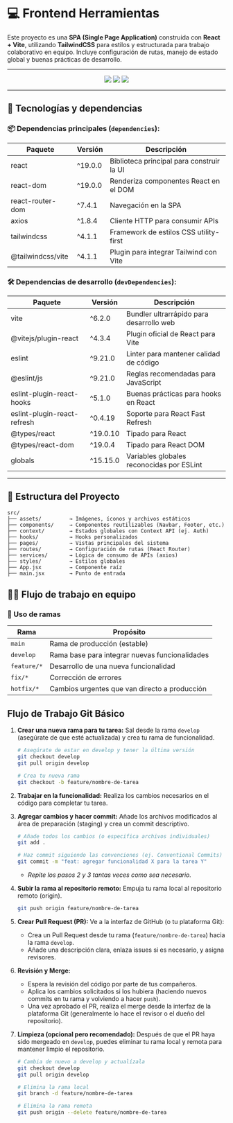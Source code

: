 # 💻 Frontend Herramientas

Este proyecto es una **SPA (Single Page Application)** construida con **React + Vite**, utilizando **TailwindCSS** para estilos y estructurada para trabajo colaborativo en equipo. Incluye configuración de rutas, manejo de estado global y buenas prácticas de desarrollo.

---

<p align="center">
  <img src="https://img.shields.io/badge/Vite-6.2.0-646CFF?logo=vite&logoColor=white" />
  <img src="https://img.shields.io/badge/React-19.0.0-61DAFB?logo=react&logoColor=white" />
  <img src="https://img.shields.io/badge/TailwindCSS-4.1.1-06B6D4?logo=tailwindcss&logoColor=white" />
</p>

---

## 🚀 Tecnologías y dependencias

### 📦 Dependencias principales (`dependencies`):

| Paquete                    | Versión   | Descripción                                 |
|---------------------------|-----------|---------------------------------------------|
| react                     | ^19.0.0   | Biblioteca principal para construir la UI   |
| react-dom                 | ^19.0.0   | Renderiza componentes React en el DOM       |
| react-router-dom          | ^7.4.1    | Navegación en la SPA                        |
| axios                     | ^1.8.4    | Cliente HTTP para consumir APIs             |
| tailwindcss               | ^4.1.1    | Framework de estilos CSS utility-first      |
| @tailwindcss/vite         | ^4.1.1    | Plugin para integrar Tailwind con Vite      |

### 🛠️ Dependencias de desarrollo (`devDependencies`):

| Paquete                      | Versión   | Descripción                                 |
|-----------------------------|-----------|---------------------------------------------|
| vite                        | ^6.2.0    | Bundler ultrarrápido para desarrollo web    |
| @vitejs/plugin-react        | ^4.3.4    | Plugin oficial de React para Vite           |
| eslint                      | ^9.21.0   | Linter para mantener calidad de código      |
| @eslint/js                  | ^9.21.0   | Reglas recomendadas para JavaScript         |
| eslint-plugin-react-hooks   | ^5.1.0    | Buenas prácticas para hooks en React        |
| eslint-plugin-react-refresh | ^0.4.19   | Soporte para React Fast Refresh             |
| @types/react                | ^19.0.10  | Tipado para React                           |
| @types/react-dom            | ^19.0.4   | Tipado para React DOM                       |
| globals                     | ^15.15.0  | Variables globales reconocidas por ESLint   |

---

## 📁 Estructura del Proyecto

```plaintext
src/
├── assets/         → Imágenes, íconos y archivos estáticos
├── components/     → Componentes reutilizables (Navbar, Footer, etc.)
├── context/        → Estados globales con Context API (ej. Auth)
├── hooks/          → Hooks personalizados
├── pages/          → Vistas principales del sistema
├── routes/         → Configuración de rutas (React Router)
├── services/       → Lógica de consumo de APIs (axios)
├── styles/         → Estilos globales
├── App.jsx         → Componente raíz
├── main.jsx        → Punto de entrada
```

## 👨‍💻 Flujo de trabajo en equipo

### 🌱 Uso de ramas

| Rama         | Propósito                                         |
|--------------|---------------------------------------------------|
| `main`       | Rama de producción (estable)                      |
| `develop`    | Rama base para integrar nuevas funcionalidades    |
| `feature/*`  | Desarrollo de una nueva funcionalidad             |
| `fix/*`      | Corrección de errores                             |
| `hotfix/*`   | Cambios urgentes que van directo a producción     |


## Flujo de Trabajo Git Básico

1.  **Crear una nueva rama para tu tarea:**
    Sal desde la rama `develop` (asegúrate de que esté actualizada) y crea tu rama de funcionalidad.

    ```bash
    # Asegúrate de estar en develop y tener la última versión
    git checkout develop
    git pull origin develop

    # Crea tu nueva rama
    git checkout -b feature/nombre-de-tarea
    ```

2.  **Trabajar en la funcionalidad:**
    Realiza los cambios necesarios en el código para completar tu tarea.

3.  **Agregar cambios y hacer commit:**
    Añade los archivos modificados al área de preparación (staging) y crea un commit descriptivo.

    ```bash
    # Añade todos los cambios (o especifica archivos individuales)
    git add .

    # Haz commit siguiendo las convenciones (ej. Conventional Commits)
    git commit -m "feat: agregar funcionalidad X para la tarea Y"
    ```
    * *Repite los pasos 2 y 3 tantas veces como sea necesario.*

4.  **Subir la rama al repositorio remoto:**
    Empuja tu rama local al repositorio remoto (origin).

    ```bash
    git push origin feature/nombre-de-tarea
    ```

5.  **Crear Pull Request (PR):**
    Ve a la interfaz de GitHub (o tu plataforma Git):
    * Crea un Pull Request desde tu rama (`feature/nombre-de-tarea`) hacia la rama `develop`.
    * Añade una descripción clara, enlaza issues si es necesario, y asigna revisores.

6.  **Revisión y Merge:**
    * Espera la revisión del código por parte de tus compañeros.
    * Aplica los cambios solicitados si los hubiera (haciendo nuevos commits en tu rama y volviendo a hacer `push`).
    * Una vez aprobado el PR, realiza el merge desde la interfaz de la plataforma Git (generalmente lo hace el revisor o el dueño del repositorio).

7.  **Limpieza (opcional pero recomendado):**
    Después de que el PR haya sido mergeado en `develop`, puedes eliminar tu rama local y remota para mantener limpio el repositorio.

    ```bash
    # Cambia de nuevo a develop y actualízala
    git checkout develop
    git pull origin develop

    # Elimina la rama local
    git branch -d feature/nombre-de-tarea

    # Elimina la rama remota
    git push origin --delete feature/nombre-de-tarea
